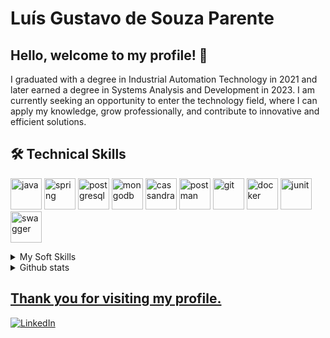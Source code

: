 # Luís Gustavo de Souza Parente
## Hello, welcome to my profile! 👋
I graduated with a degree in Industrial Automation Technology in 2021 and later earned a degree in Systems Analysis and Development in 2023. I am currently seeking an opportunity to enter the technology field, where I can apply my knowledge, grow professionally, and contribute to innovative and efficient solutions.

## 🛠️ Technical Skills

<p align="left">
  <img src="https://cdn.jsdelivr.net/gh/devicons/devicon/icons/java/java-original.svg" height="50" alt="java" />
  <img src="https://cdn.jsdelivr.net/gh/devicons/devicon/icons/spring/spring-original.svg" height="50" alt="spring" />
  <img src="https://cdn.jsdelivr.net/gh/devicons/devicon/icons/postgresql/postgresql-original.svg" height="50" alt="postgresql" />
  <img src="https://cdn.jsdelivr.net/gh/devicons/devicon/icons/mongodb/mongodb-original.svg" height="50" alt="mongodb" />
  <img src="https://cdn.jsdelivr.net/gh/devicons/devicon/icons/cassandra/cassandra-original.svg" height="50" alt="cassandra" />
  <img src="https://cdn.jsdelivr.net/gh/devicons/devicon/icons/postman/postman-original.svg" height="50" alt="postman" />
  <img src="https://cdn.jsdelivr.net/gh/devicons/devicon/icons/git/git-original.svg" height="50" alt="git" />
  <img src="https://cdn.jsdelivr.net/gh/devicons/devicon/icons/docker/docker-original.svg" height="50" alt="docker" />
  <img src="https://cdn.jsdelivr.net/gh/devicons/devicon/icons/junit/junit-original.svg" height="50" alt="junit" />
  <img src="https://cdn.jsdelivr.net/gh/devicons/devicon/icons/swagger/swagger-original.svg" height="50" alt="swagger" />
</p>
<details>
<summary>My Soft Skills</summary>
- Strong communication skills
- Adaptability to diverse work environments and new technologies
- Constantly seeking new learning opportunities and challenges
- Dedicated to fulfilling daily tasks and responsibilities
- Collaborative team player with clear and assertive communication
- Self-motivated and proactive in learning
- Analytical mindset for effective problem-solving
- Ability to remain calm and troubleshoot under pressure
</details>

<details>
<summary>Github stats</summary>
<div>
<a href="[https://github.com/seu-usuário-aqui](https://github.com/Luis-Parente)">
<img loading="lazy" height="130em" src="https://github-readme-stats.vercel.app/api/top-langs/?username=Luis-Parente&layout=compact&langs_count=7&theme=dracula"/> <img loading="lazy" height="130em" src="https://github-readme-stats.vercel.app/api?username=Luis-Parente&show_icons=true&theme=dracula&include_all_commits=true&count_private=true"/>
</div>
</details>
  
## Thank you for visiting my profile.

[![LinkedIn](https://img.shields.io/badge/LinkedIn-0077B5?style=for-the-badge&logo=linkedin&logoColor=white)](https://www.linkedin.com/in/luis-parente/)



